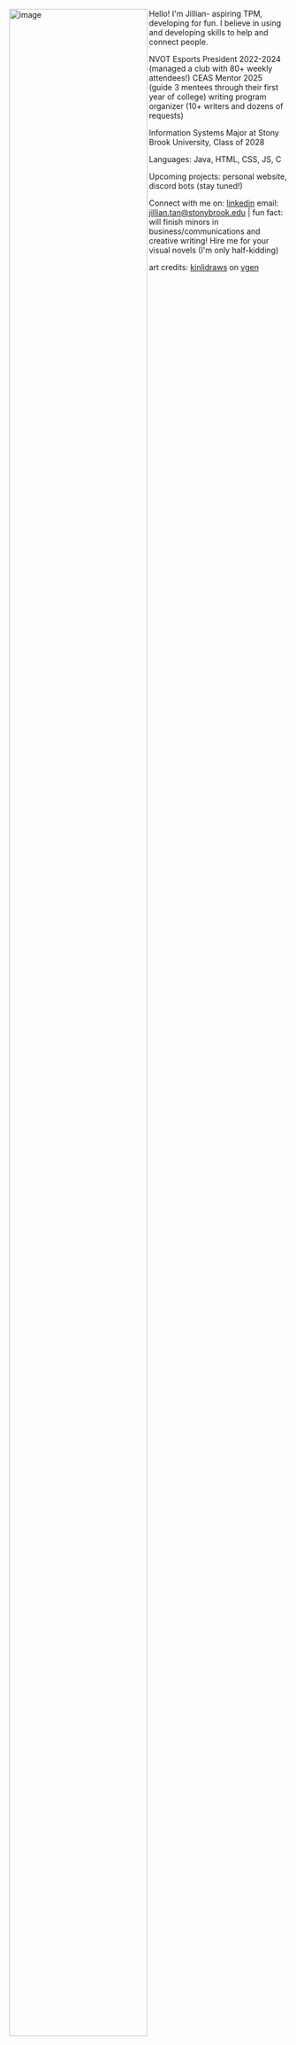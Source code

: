  <!--<img width="250" height="250" alt="image" ALIGN="left" src="https://github.com/user-attachments/assets/66fff6e0-a6d7-4af8-96dd-1c184697047b" /> -->
 
 <img width="250" height="3661" alt="image" ALIGN="left" src="https://github.com/user-attachments/assets/05a01071-ce3f-4157-8fc0-f795ecefc35f" /> Hello! I'm Jillian- aspiring TPM, developing for fun. I believe in using and developing skills to help and connect people. 

 
NVOT Esports President 2022-2024 (managed a club with 80+ weekly attendees!) CEAS Mentor 2025 (guide 3 mentees through their first year of college) writing program organizer (10+ writers and dozens of requests) 

Information Systems Major at Stony Brook University, Class of 2028 

Languages: Java, HTML, CSS, JS, C

Upcoming projects: personal website, discord bots (stay tuned!)

Connect with me on: [linkedin](www.linkedin.com/in/jillianatan) email: jillian.tan@stonybrook.edu | fun fact: will finish minors in business/communications and creative writing! Hire me for your visual novels (I'm only half-kidding)

art credits: [kinlidraws](https://vgen.co/Kinlidraws) on [vgen](https://vgen.co/)


<!--
**jillianatan/jillianatan** is a ✨ _special_ ✨ repository because its `README.md` (this file) appears on your GitHub profile.

Here are some ideas to get you started:

- 🔭 I’m currently working on ...
- 🌱 I’m currently learning ...
- 👯 I’m looking to collaborate on ...
- 🤔 I’m looking for help with ...
- 💬 Ask me about ...
- 📫 How to reach me: ...
- 😄 Pronouns: ...
- ⚡ Fun fact: ...
-->

